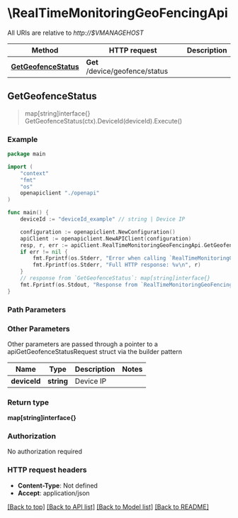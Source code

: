 # \RealTimeMonitoringGeoFencingApi

All URIs are relative to *http://$VMANAGEHOST*

Method | HTTP request | Description
------------- | ------------- | -------------
[**GetGeofenceStatus**](RealTimeMonitoringGeoFencingApi.md#GetGeofenceStatus) | **Get** /device/geofence/status | 



## GetGeofenceStatus

> map[string]interface{} GetGeofenceStatus(ctx).DeviceId(deviceId).Execute()





### Example

```go
package main

import (
    "context"
    "fmt"
    "os"
    openapiclient "./openapi"
)

func main() {
    deviceId := "deviceId_example" // string | Device IP

    configuration := openapiclient.NewConfiguration()
    apiClient := openapiclient.NewAPIClient(configuration)
    resp, r, err := apiClient.RealTimeMonitoringGeoFencingApi.GetGeofenceStatus(context.Background()).DeviceId(deviceId).Execute()
    if err != nil {
        fmt.Fprintf(os.Stderr, "Error when calling `RealTimeMonitoringGeoFencingApi.GetGeofenceStatus``: %v\n", err)
        fmt.Fprintf(os.Stderr, "Full HTTP response: %v\n", r)
    }
    // response from `GetGeofenceStatus`: map[string]interface{}
    fmt.Fprintf(os.Stdout, "Response from `RealTimeMonitoringGeoFencingApi.GetGeofenceStatus`: %v\n", resp)
}
```

### Path Parameters



### Other Parameters

Other parameters are passed through a pointer to a apiGetGeofenceStatusRequest struct via the builder pattern


Name | Type | Description  | Notes
------------- | ------------- | ------------- | -------------
 **deviceId** | **string** | Device IP | 

### Return type

**map[string]interface{}**

### Authorization

No authorization required

### HTTP request headers

- **Content-Type**: Not defined
- **Accept**: application/json

[[Back to top]](#) [[Back to API list]](../README.md#documentation-for-api-endpoints)
[[Back to Model list]](../README.md#documentation-for-models)
[[Back to README]](../README.md)

